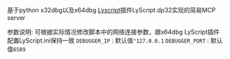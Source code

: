 基于python x32dbg以及x64dbg [Lyscript](http://lyscript.lyshark.com)插件LyScript.dp32实现的简易MCP server

参数说明:
可根据实际情况修改脚本中的网络连接参数，跟x64dbg LyScript插件配置LyScript.ini保持一致
```DEBUGGER_IP``` : 默认值```"127.0.0.1```
```DEBUGGER_PORT``` : 默认值```6589```